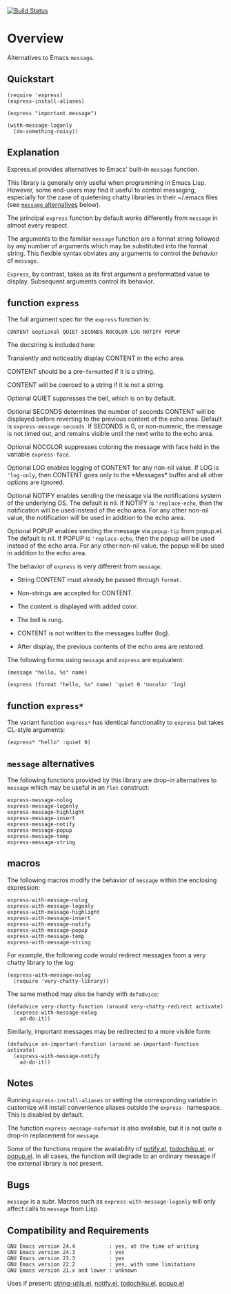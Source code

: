 [![Build Status](https://secure.travis-ci.org/rolandwalker/express.png?branch=master)](http://travis-ci.org/rolandwalker/express)

# Overview

Alternatives to Emacs `message`.

## Quickstart

```elisp
(require 'express)
(express-install-aliases)
 
(express "important message")
 
(with-message-logonly
  (do-something-noisy))
```

## Explanation

Express.el provides alternatives to Emacs' built-in `message` function.

This library is generally only useful when programming in Emacs Lisp.
However, some end-users may find it useful to control messaging,
especially for the case of quietening chatty libraries in their
~/.emacs files (see [`message` alternatives](#message-alternatives) below).

The principal `express` function by default works differently from
`message` in almost every respect.

The arguments to the familiar `message` function are a format string
followed by any number of arguments which may be substituted into the
format string.  This flexible syntax obviates any arguments to control
the *behavior* of `message`.

`Express`, by contrast, takes as its first argument a preformatted
value to display.  Subsequent arguments control its behavior.

## function `express`

The full argument spec for the `express` function is:

	CONTENT &optional QUIET SECONDS NOCOLOR LOG NOTIFY POPUP

The docstring is included here:

Transiently and noticeably display CONTENT in the echo area.

CONTENT should be a pre-`format`ted if it is a string.

CONTENT will be coerced to a string if it is not a string.

Optional QUIET suppresses the bell, which is on by default.

Optional SECONDS determines the number of seconds CONTENT will be
displayed before reverting to the previous content of the echo
area.  Default is `express-message-seconds`.  If SECONDS is 0, or
non-numeric, the message is not timed out, and remains visible
until the next write to the echo area.

Optional NOCOLOR suppresses coloring the message with face held
in the variable `express-face`.

Optional LOG enables logging of CONTENT for any non-nil value.
If LOG is `'log-only`, then CONTENT goes only to the \*Messages\*
buffer and all other options are ignored.

Optional NOTIFY enables sending the message via the notifications
system of the underlying OS.  The default is nil.  If NOTIFY is
`'replace-echo`, then the notification will be used instead of the
echo area.  For any other non-nil value, the notification will be
used in addition to the echo area.

Optional POPUP enables sending the message via `popup-tip` from
popup.el.  The default is nil.  If POPUP is `'replace-echo`, then
the popup will be used instead of the echo area.  For any other
non-nil value, the popup will be used in addition to the echo area.

The behavior of `express` is very different from `message`:

* String CONTENT must already be passed through `format`.

* Non-strings are accepted for CONTENT.

* The content is displayed with added color.

* The bell is rung.

* CONTENT is not written to the messages buffer (log).

* After display, the previous contents of the echo area are restored.

The following forms using `message` and `express` are equivalent:

```elisp
(message "hello, %s" name)
 
(express (format "hello, %s" name) 'quiet 0 'nocolor 'log)
```

## function `express*`

The variant function `express*` has identical functionality to `express`
but takes CL-style arguments:

```elisp
(express* "hello" :quiet 0)
```

## `message` alternatives

The following functions provided by this library are drop-in
alternatives to `message` which may be useful in an `flet`
construct:

	express-message-nolog
	express-message-logonly
	express-message-highlight
	express-message-insert
	express-message-notify
	express-message-popup
	express-message-temp
	express-message-string

## macros

The following macros modify the behavior of `message` within
the enclosing expression:

	express-with-message-nolog
	express-with-message-logonly
	express-with-message-highlight
	express-with-message-insert
	express-with-message-notify
	express-with-message-popup
	express-with-message-temp
	express-with-message-string

For example, the following code would redirect messages from a very
chatty library to the log:

```elisp
(express-with-message-nolog
  (require 'very-chatty-library))
```

The same method may also be handy with `defadvice`:

```elisp
(defadvice very-chatty-function (around very-chatty-redirect activate)
  (express-with-message-nolog
    ad-do-it))
```

Similarly, important messages may be redirected to a more visible
form:

```elisp
(defadvice an-important-function (around an-important-function activate)
  (express-with-message-notify
    ad-do-it))
```

## Notes

Running `express-install-aliases` or setting the corresponding
variable in customize will install convenience aliases outside
the `express-` namespace.  This is disabled by default.

The function `express-message-noformat` is also available, but it
is not quite a drop-in replacement for `message`.

Some of the functions require the availability of [notify.el](http://emacswiki.org/emacs/notify.el), [todochiku.el](http://www.emacswiki.org/emacs/ToDoChiKu),
or [popup.el](http://github.com/auto-complete/popup-el).  In all cases, the function will
degrade to an ordinary message if the external library is not
present.

## Bugs

`message` is a subr.  Macros such as `express-with-message-logonly`
will only affect calls to `message` from Lisp.

## Compatibility and Requirements

	GNU Emacs version 24.4           : yes, at the time of writing
	GNU Emacs version 24.3           : yes
	GNU Emacs version 23.3           : yes
	GNU Emacs version 22.2           : yes, with some limitations
	GNU Emacs version 21.x and lower : unknown

Uses if present: [string-utils.el](http://github.com/rolandwalker/string-utils), [notify.el](http://emacswiki.org/emacs/notify.el), [todochiku.el](http://www.emacswiki.org/emacs/ToDoChiKu),
[popup.el](http://github.com/auto-complete/popup-el)
